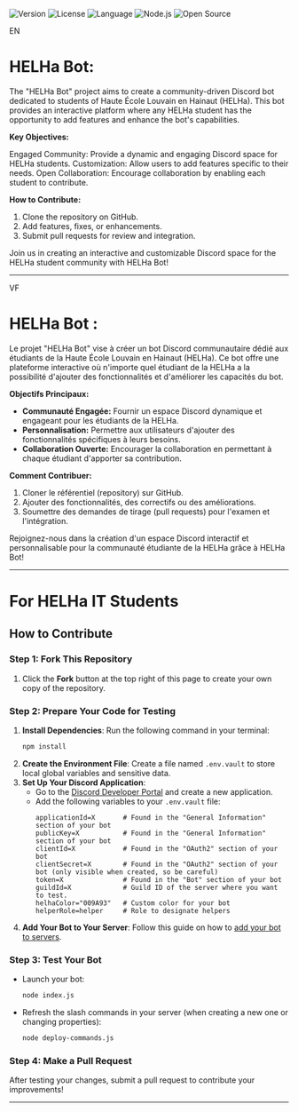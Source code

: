 ![Version](https://img.shields.io/badge/version-0.0.1-blue)
![License](https://img.shields.io/badge/license-MIT-green)
![Language](https://img.shields.io/badge/language-JavaScript-ffcc00)
![Node.js](https://img.shields.io/badge/node.js-8CC84B?style=flat&logo=node.js&logoColor=white)
![Open Source](https://img.shields.io/badge/open%20source-♥️-red)

EN
# HELHa Bot:

The "HELHa Bot" project aims to create a community-driven Discord bot dedicated to students of Haute École Louvain en Hainaut (HELHa). This bot provides an interactive platform where any HELHa student has the opportunity to add features and enhance the bot's capabilities.

**Key Objectives:**

Engaged Community: Provide a dynamic and engaging Discord space for HELHa students.
Customization: Allow users to add features specific to their needs.
Open Collaboration: Encourage collaboration by enabling each student to contribute.

**How to Contribute:**
1. Clone the repository on GitHub.
2. Add features, fixes, or enhancements.
3. Submit pull requests for review and integration.

Join us in creating an interactive and customizable Discord space for the HELHa student community with HELHa Bot!

---
VF
# HELHa Bot :

Le projet "HELHa Bot" vise à créer un bot Discord communautaire dédié aux étudiants de la Haute École Louvain en Hainaut (HELHa). Ce bot offre une plateforme interactive où n'importe quel étudiant de la HELHa a la possibilité d'ajouter des fonctionnalités et d'améliorer les capacités du bot.

**Objectifs Principaux:**
- **Communauté Engagée:** Fournir un espace Discord dynamique et engageant pour les étudiants de la HELHa.
- **Personnalisation:** Permettre aux utilisateurs d'ajouter des fonctionnalités spécifiques à leurs besoins.
- **Collaboration Ouverte:** Encourager la collaboration en permettant à chaque étudiant d'apporter sa contribution.

**Comment Contribuer:**
1. Cloner le référentiel (repository) sur GitHub.
2. Ajouter des fonctionnalités, des correctifs ou des améliorations.
3. Soumettre des demandes de tirage (pull requests) pour l'examen et l'intégration.

Rejoignez-nous dans la création d'un espace Discord interactif et personnalisable pour la communauté étudiante de la HELHa grâce à HELHa Bot!

---
# For HELHa IT Students
## How to Contribute
### Step 1: Fork This Repository
1. Click the **Fork** button at the top right of this page to create your own copy of the repository.

### Step 2: Prepare Your Code for Testing
1. **Install Dependencies**: Run the following command in your terminal:
   ```bash
   npm install
   ```
2. **Create the Environment File**: Create a file named `.env.vault` to store local global variables and sensitive data.
3. **Set Up Your Discord Application**:
   - Go to the [Discord Developer Portal](https://discord.com/developers/applications) and create a new application.
   - Add the following variables to your `.env.vault` file:
     ```plaintext
     applicationId=X       # Found in the "General Information" section of your bot
     publicKey=X           # Found in the "General Information" section of your bot
     clientId=X            # Found in the "OAuth2" section of your bot
     clientSecret=X        # Found in the "OAuth2" section of your bot (only visible when created, so be careful)
     token=X               # Found in the "Bot" section of your bot
     guildId=X             # Guild ID of the server where you want to test.
     helhaColor="009A93"   # Custom color for your bot
     helperRole=helper     # Role to designate helpers
     ```
4. **Add Your Bot to Your Server**: Follow this guide on how to [add your bot to servers](https://discordjs.guide/preparations/adding-your-bot-to-servers.html).

### Step 3: Test Your Bot

- Launch your bot:
  ```bash
  node index.js
  ```
- Refresh the slash commands in your server (when creating a new one or changing properties):
  ```bash
  node deploy-commands.js
  ```

### Step 4: Make a Pull Request

After testing your changes, submit a pull request to contribute your improvements!

---